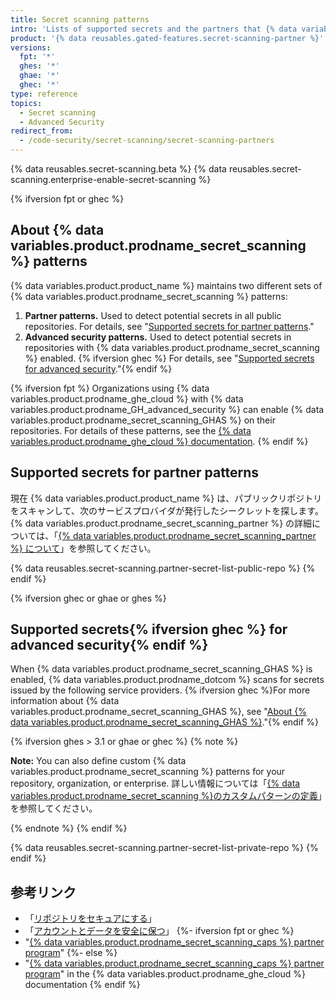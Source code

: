 ```yaml
---
title: Secret scanning patterns
intro: 'Lists of supported secrets and the partners that {% data variables.product.company_short %} works with to prevent fraudulent use of secrets that were committed accidentally.'
product: '{% data reusables.gated-features.secret-scanning-partner %}'
versions:
  fpt: '*'
  ghes: '*'
  ghae: '*'
  ghec: '*'
type: reference
topics:
  - Secret scanning
  - Advanced Security
redirect_from:
  - /code-security/secret-scanning/secret-scanning-partners
---
```


{% data reusables.secret-scanning.beta %}
{% data reusables.secret-scanning.enterprise-enable-secret-scanning %}

{% ifversion fpt or ghec %}
## About {% data variables.product.prodname_secret_scanning %} patterns

{% data variables.product.product_name %} maintains two different sets of {% data variables.product.prodname_secret_scanning %} patterns:

1. **Partner patterns.** Used to detect potential secrets in all public repositories. For details, see "[Supported secrets for partner patterns](#supported-secrets-for-partner-patterns)."
2. **Advanced security patterns.** Used to detect potential secrets in repositories with {% data variables.product.prodname_secret_scanning %} enabled. {% ifversion ghec %} For details, see "[Supported secrets for advanced security](#supported-secrets-for-advanced-security)."{% endif %}

{% ifversion fpt %}
Organizations using {% data variables.product.prodname_ghe_cloud %} with {% data variables.product.prodname_GH_advanced_security %} can enable {% data variables.product.prodname_secret_scanning_GHAS %} on their repositories. For details of these patterns, see the [{% data variables.product.prodname_ghe_cloud %} documentation](/enterprise-cloud@latest/code-security/secret-scanning/secret-scanning-patterns#supported-secrets-for-advanced-security).
{% endif %}

## Supported secrets for partner patterns

現在 {% data variables.product.product_name %} は、パブリックリポジトリをスキャンして、次のサービスプロバイダが発行したシークレットを探します。 {% data variables.product.prodname_secret_scanning_partner %} の詳細については、「[{% data variables.product.prodname_secret_scanning_partner %} について](/code-security/secret-scanning/about-secret-scanning#about-secret-scanning-for-partner-patterns)」を参照してください。

{% data reusables.secret-scanning.partner-secret-list-public-repo %}
{% endif %}

{% ifversion ghec or ghae or ghes %}
## Supported secrets{% ifversion ghec %} for advanced security{% endif %}

When {% data variables.product.prodname_secret_scanning_GHAS %} is enabled, {% data variables.product.prodname_dotcom %} scans for secrets issued by the following service providers. {% ifversion ghec %}For more information about {% data variables.product.prodname_secret_scanning_GHAS %}, see "[About {% data variables.product.prodname_secret_scanning_GHAS %}](/code-security/secret-scanning/about-secret-scanning#about-secret-scanning-for-advanced-security)."{% endif %}

{% ifversion ghes > 3.1 or ghae or ghec %}
{% note %}

**Note:** You can also define custom {% data variables.product.prodname_secret_scanning %} patterns for your repository, organization, or enterprise. 詳しい情報については「[{% data variables.product.prodname_secret_scanning %}のカスタムパターンの定義](/code-security/secret-security/defining-custom-patterns-for-secret-scanning)」を参照してください。

{% endnote %}
{% endif %}

{% data reusables.secret-scanning.partner-secret-list-private-repo %}
{% endif %}

## 参考リンク

- 「[リポジトリをセキュアにする](/code-security/getting-started/securing-your-repository)」
- 「[アカウントとデータを安全に保つ](/github/authenticating-to-github/keeping-your-account-and-data-secure)」
{%- ifversion fpt or ghec %}
- "[{% data variables.product.prodname_secret_scanning_caps %} partner program](/developers/overview/secret-scanning-partner-program)"
{%- else %}
- "[{% data variables.product.prodname_secret_scanning_caps %} partner program](/free-pro-team@latest/developers/overview/secret-scanning-partner-program)" in the {% data variables.product.prodname_ghe_cloud %} documentation
{% endif %}
